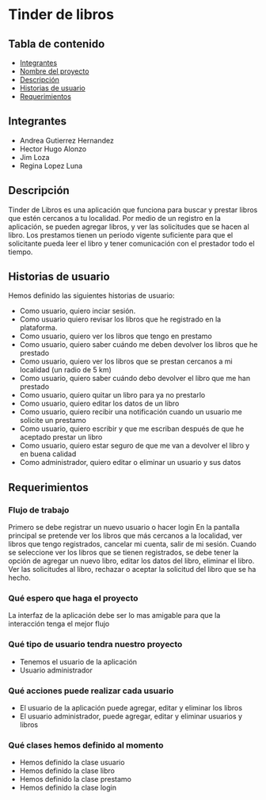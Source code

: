 # Tinder de libros

## Tabla de contenido

* [Integrantes](#integrantes)
* [Nombre del proyecto](#nombre-del-proyecto)  
* [Descripción](#Descripción)
* [Historias de usuario](#historias-de-usuario)  
* [Requerimientos](#requerimientos)

## Integrantes
- Andrea Gutierrez Hernandez
- Hector Hugo Alonzo
- Jim Loza
- Regina Lopez Luna

## Descripción
Tinder de Libros es una aplicación que funciona para buscar y prestar libros que estén cercanos
a tu localidad. Por medio de un registro en la aplicación, se pueden agregar libros, y ver las
solicitudes que se hacen al libro. Los prestamos tienen un periodo vigente suficiente para que
el solicitante pueda leer el libro y tener comunicación con el prestador todo el tiempo.

## Historias de usuario
Hemos definido las siguientes historias de usuario:
* Como usuario, quiero inciar sesión.
* Como usuario quiero revisar los libros que he registrado en la plataforma.
* Como usuario, quiero ver los libros que tengo en prestamo
* Como usuario, quiero saber cuándo me deben devolver los libros que he prestado
* Como usuario, quiero ver los libros que se prestan cercanos a mi localidad (un radio de 5 km)
* Como usuario, quiero saber cuándo debo devolver el libro que me han prestado
* Como usuario, quiero quitar un libro para ya no prestarlo
* Como usuario, quiero editar los datos de un libro
* Como usuario, quiero recibir una notificación cuando un usuario me solicite un prestamo
* Como usuario, quiero escribir y que me escriban después de que he aceptado prestar un libro
* Como usuario, quiero estar seguro de que me van a devolver el libro y en buena calidad
* Como administrador, quiero editar o eliminar un usuario y sus datos

## Requerimientos

### Flujo de trabajo
Primero se debe registrar un nuevo usuario o hacer login
En la pantalla principal se pretende ver los libros que más cercanos a la localidad, ver
libros que tengo registrados, cancelar mi cuenta, salir de mi sesión.
Cuando se seleccione ver los libros que se tienen registrados, se debe tener la opción de
agregar un nuevo libro, editar los datos del libro, eliminar el libro.
Ver las solicitudes al libro, rechazar o aceptar la solicitud del libro que se ha hecho.

### Qué espero que haga el proyecto
La interfaz de la aplicación debe ser lo mas amigable para que la interacción tenga el mejor 
flujo

### Qué tipo de usuario tendra nuestro proyecto
- Tenemos el usuario de la aplicación
- Usuario administrador

### Qué acciones puede realizar cada usuario
- El usuario de la aplicación puede agregar, editar y eliminar los libros
- El usuario administrador, puede agregar, editar y eliminar usuarios y libros

### Qué clases hemos definido al momento
- Hemos definido la clase usuario
- Hemos definido la clase libro
- Hemos definido la clase prestamo
- Hemos definido la clase login


